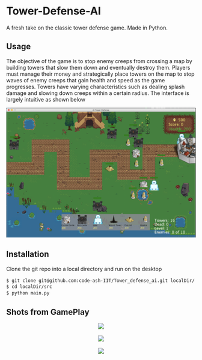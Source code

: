 Tower-Defense-AI
=============

A fresh take on the classic tower defense game. Made in Python.

Usage
-----

The objective of the game is to stop enemy creeps from crossing a map by building towers that slow them down and eventually destroy them. Players must manage their money and strategically place towers on the map to stop waves of enemy creeps that gain health and speed as the game progresses. Towers have varying characteristics such as dealing splash damage and slowing down creeps within a certain radius. The interface is largely intuitive as shown below

<p align="center">
<img src="/Images/GA_Gameplay.png">
</p>

Installation
------------

Clone the git repo into a local directory and run on the desktop
```bash
$ git clone git@github.com:code-ash-IIT/Tower_defense_ai.git localDir/
$ cd localDir/src
$ python main.py
```

Shots from GamePlay
-------------------

<p align="center">
<img src="/Images/1">
</p>
<p align="center">
<img src="/Images/2">
</p>
<p align="center">
<img src="/Images/3ai">
</p>


 

